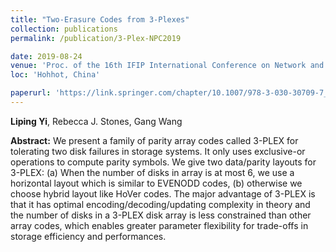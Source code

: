 ```yaml
---
title: "Two-Erasure Codes from 3-Plexes"
collection: publications
permalink: /publication/3-Plex-NPC2019

date: 2019-08-24
venue: 'Proc. of the 16th IFIP International Conference on Network and Parallel Computing (NPC), CCF-C'
loc: 'Hohhot, China'

paperurl: 'https://link.springer.com/chapter/10.1007/978-3-030-30709-7_21'
---
```

**Liping Yi**, Rebecca J. Stones, Gang Wang  

**Abstract:** We present a family of parity array codes called 3-PLEX for tolerating two disk failures in storage systems. It only uses exclusive-or operations to compute parity symbols. We give two data/parity layouts for 3-PLEX: (a) When the number of disks in array is at most 6, we use a horizontal layout which is similar to EVENODD codes, (b) otherwise we choose hybrid layout like HoVer codes. The major advantage of 3-PLEX is that it has optimal encoding/decoding/updating complexity in theory and the number of disks in a 3-PLEX disk array is less constrained than other array codes, which enables greater parameter flexibility for trade-offs in storage efficiency and performances.
